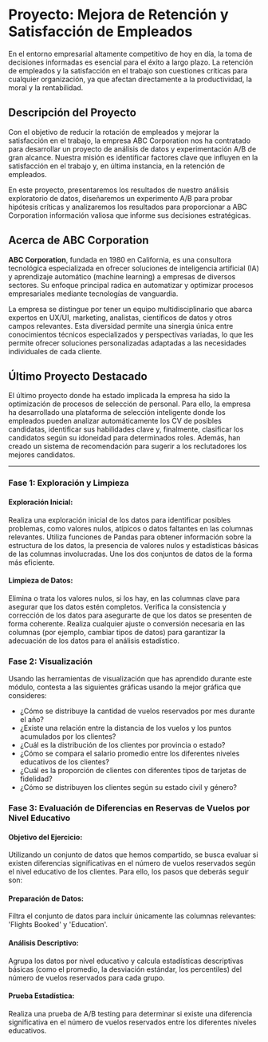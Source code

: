 

# Proyecto: Mejora de Retención y Satisfacción de Empleados

En el entorno empresarial altamente competitivo de hoy en día, la toma de decisiones informadas es esencial para el éxito a largo plazo. La retención de empleados y la satisfacción en el trabajo son cuestiones críticas para cualquier organización, ya que afectan directamente a la productividad, la moral y la rentabilidad.

## Descripción del Proyecto

Con el objetivo de reducir la rotación de empleados y mejorar la satisfacción en el trabajo, la empresa ABC Corporation nos ha contratado para desarrollar un proyecto de análisis de datos y experimentación A/B de gran alcance. Nuestra misión es identificar factores clave que influyen en la satisfacción en el trabajo y, en última instancia, en la retención de empleados.

En este proyecto, presentaremos los resultados de nuestro análisis exploratorio de datos, diseñaremos un experimento A/B para probar hipótesis críticas y analizaremos los resultados para proporcionar a ABC Corporation información valiosa que informe sus decisiones estratégicas.

## Acerca de ABC Corporation

**ABC Corporation**, fundada en 1980 en California, es una consultora tecnológica especializada en ofrecer soluciones de inteligencia artificial (IA) y aprendizaje automático (machine learning) a empresas de diversos sectores. Su enfoque principal radica en automatizar y optimizar procesos empresariales mediante tecnologías de vanguardia.

La empresa se distingue por tener un equipo multidisciplinario que abarca expertos en UX/UI, marketing, analistas, científicos de datos y otros campos relevantes. Esta diversidad permite una sinergia única entre conocimientos técnicos especializados y perspectivas variadas, lo que les permite ofrecer soluciones personalizadas adaptadas a las necesidades individuales de cada cliente.

## Último Proyecto Destacado

El último proyecto donde ha estado implicada la empresa ha sido la optimización de procesos de selección de personal. Para ello, la empresa ha desarrollado una plataforma de selección inteligente donde los empleados pueden analizar automáticamente los CV de posibles candidatas, identificar sus habilidades clave y, finalmente, clasificar los candidatos según su idoneidad para determinados roles. Además, han creado un sistema de recomendación para sugerir a los reclutadores los mejores candidatos.

---

### Fase 1: Exploración y Limpieza

#### Exploración Inicial:
Realiza una exploración inicial de los datos para identificar posibles problemas, como valores nulos, atípicos o datos faltantes en las columnas relevantes. Utiliza funciones de Pandas para obtener información sobre la estructura de los datos, la presencia de valores nulos y estadísticas básicas de las columnas involucradas. Une los dos conjuntos de datos de la forma más eficiente.

#### Limpieza de Datos:
Elimina o trata los valores nulos, si los hay, en las columnas clave para asegurar que los datos estén completos. Verifica la consistencia y corrección de los datos para asegurarte de que los datos se presenten de forma coherente. Realiza cualquier ajuste o conversión necesaria en las columnas (por ejemplo, cambiar tipos de datos) para garantizar la adecuación de los datos para el análisis estadístico.

### Fase 2: Visualización

Usando las herramientas de visualización que has aprendido durante este módulo, contesta a las siguientes gráficas usando la mejor gráfica que consideres:

- ¿Cómo se distribuye la cantidad de vuelos reservados por mes durante el año?
- ¿Existe una relación entre la distancia de los vuelos y los puntos acumulados por los clientes?
- ¿Cuál es la distribución de los clientes por provincia o estado?
- ¿Cómo se compara el salario promedio entre los diferentes niveles educativos de los clientes?
- ¿Cuál es la proporción de clientes con diferentes tipos de tarjetas de fidelidad?
- ¿Cómo se distribuyen los clientes según su estado civil y género?

### Fase 3: Evaluación de Diferencias en Reservas de Vuelos por Nivel Educativo

#### Objetivo del Ejercicio:

Utilizando un conjunto de datos que hemos compartido, se busca evaluar si existen diferencias significativas en el número de vuelos reservados según el nivel educativo de los clientes. Para ello, los pasos que deberás seguir son:

#### Preparación de Datos:

Filtra el conjunto de datos para incluir únicamente las columnas relevantes: 'Flights Booked' y 'Education'.

#### Análisis Descriptivo:

Agrupa los datos por nivel educativo y calcula estadísticas descriptivas básicas (como el promedio, la desviación estándar, los percentiles) del número de vuelos reservados para cada grupo.

#### Prueba Estadística:

Realiza una prueba de A/B testing para determinar si existe una diferencia significativa en el número de vuelos reservados entre los diferentes niveles educativos.